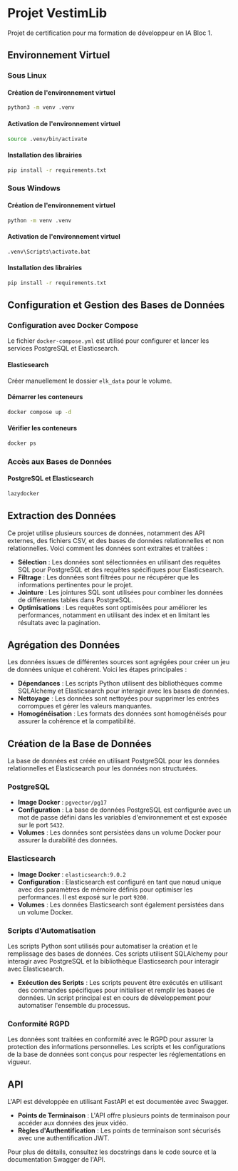 # Projet VestimLib

Projet de certification pour ma formation de développeur en IA Bloc 1.

## Environnement Virtuel

### Sous Linux

#### Création de l'environnement virtuel
```bash
python3 -m venv .venv
```

#### Activation de l'environnement virtuel
```bash
source .venv/bin/activate
```

#### Installation des librairies
```bash
pip install -r requirements.txt
```

### Sous Windows

#### Création de l'environnement virtuel
```bash
python -m venv .venv
```

#### Activation de l'environnement virtuel
```bash
.venv\Scripts\activate.bat
```

#### Installation des librairies
```bash
pip install -r requirements.txt
```

## Configuration et Gestion des Bases de Données

### Configuration avec Docker Compose

Le fichier `docker-compose.yml` est utilisé pour configurer et lancer les services PostgreSQL et Elasticsearch.

#### Elasticsearch
Créer manuellement le dossier `elk_data` pour le volume.

#### Démarrer les conteneurs
```bash
docker compose up -d
```

#### Vérifier les conteneurs
```bash
docker ps
```

### Accès aux Bases de Données

#### PostgreSQL et Elasticsearch
```bash
lazydocker
```

## Extraction des Données

Ce projet utilise plusieurs sources de données, notamment des API externes, des fichiers CSV, et des bases de données relationnelles et non relationnelles. Voici comment les données sont extraites et traitées :

- **Sélection** : Les données sont sélectionnées en utilisant des requêtes SQL pour PostgreSQL et des requêtes spécifiques pour Elasticsearch.
- **Filtrage** : Les données sont filtrées pour ne récupérer que les informations pertinentes pour le projet.
- **Jointure** : Les jointures SQL sont utilisées pour combiner les données de différentes tables dans PostgreSQL.
- **Optimisations** : Les requêtes sont optimisées pour améliorer les performances, notamment en utilisant des index et en limitant les résultats avec la pagination.

## Agrégation des Données

Les données issues de différentes sources sont agrégées pour créer un jeu de données unique et cohérent. Voici les étapes principales :

- **Dépendances** : Les scripts Python utilisent des bibliothèques comme SQLAlchemy et Elasticsearch pour interagir avec les bases de données.
- **Nettoyage** : Les données sont nettoyées pour supprimer les entrées corrompues et gérer les valeurs manquantes.
- **Homogénéisation** : Les formats des données sont homogénéisés pour assurer la cohérence et la compatibilité.

## Création de la Base de Données

La base de données est créée en utilisant PostgreSQL pour les données relationnelles et Elasticsearch pour les données non structurées.

### PostgreSQL

- **Image Docker** : `pgvector/pg17`
- **Configuration** : La base de données PostgreSQL est configurée avec un mot de passe défini dans les variables d'environnement et est exposée sur le port `5432`.
- **Volumes** : Les données sont persistées dans un volume Docker pour assurer la durabilité des données.

### Elasticsearch

- **Image Docker** : `elasticsearch:9.0.2`
- **Configuration** : Elasticsearch est configuré en tant que nœud unique avec des paramètres de mémoire définis pour optimiser les performances. Il est exposé sur le port `9200`.
- **Volumes** : Les données Elasticsearch sont également persistées dans un volume Docker.

### Scripts d'Automatisation

Les scripts Python sont utilisés pour automatiser la création et le remplissage des bases de données. Ces scripts utilisent SQLAlchemy pour interagir avec PostgreSQL et la bibliothèque Elasticsearch pour interagir avec Elasticsearch.

- **Exécution des Scripts** : Les scripts peuvent être exécutés en utilisant des commandes spécifiques pour initialiser et remplir les bases de données. Un script principal est en cours de développement pour automatiser l'ensemble du processus.

### Conformité RGPD

Les données sont traitées en conformité avec le RGPD pour assurer la protection des informations personnelles. Les scripts et les configurations de la base de données sont conçus pour respecter les réglementations en vigueur.

## API

L'API est développée en utilisant FastAPI et est documentée avec Swagger.

- **Points de Terminaison** : L'API offre plusieurs points de terminaison pour accéder aux données des jeux vidéo.
- **Règles d'Authentification** : Les points de terminaison sont sécurisés avec une authentification JWT.

Pour plus de détails, consultez les docstrings dans le code source et la documentation Swagger de l'API.
